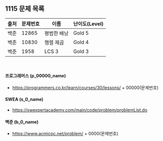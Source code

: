 
## 1115 문제 목록


| 출처     | 문제번호  | 이름     | 난이도(Level) |
|--------|-------|--------|------------|
| 백준  | 12865 | 평범한 배낭 | Gold 5     |
| 백준  | 10830 | 행렬 제곱  | Gold 4     |
| 백준  | 1958  | LCS 3  | Gold 3     | 


<br>

#### 프로그래머스 (p_00000_name)

- https://programmers.co.kr/learn/courses/30/lessons/ + 00000(문제번호)

#### SWEA (s_0_name)

- https://swexpertacademy.com/main/code/problem/problemList.do

#### 백준 (b_0_name)

- https://www.acmicpc.net/problem/ + 0000(문제번호)

